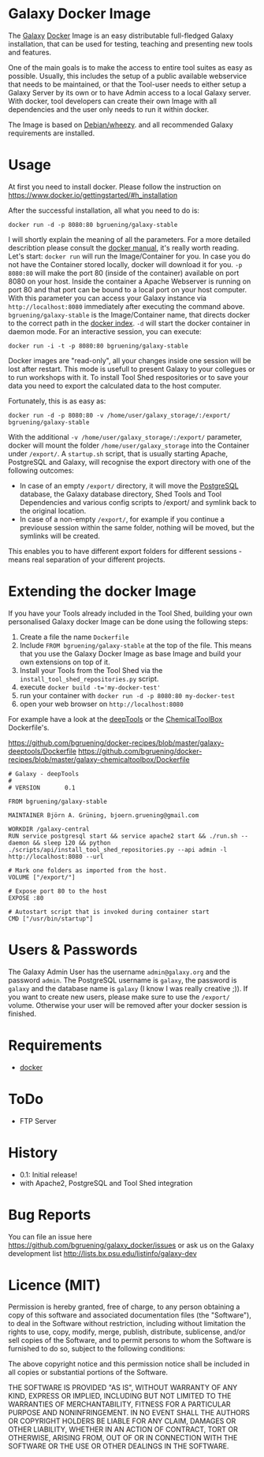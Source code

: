 Galaxy Docker Image
===================

The [Galaxy](www.galaxyproject.org) [Docker](www.docker.io) Image is an easy distributable full-fledged Galaxy installation, that can be used for testing, teaching and presenting new tools and features.

One of the main goals is to make the access to entire tool suites as easy as possible. Usually, 
this includes the setup of a public available webservice that needs to be maintained, or that the Tool-user needs to either setup a Galaxy Server by its own or to have Admin access to a local Galaxy server. 
With docker, tool developers can create their own Image with all dependencies and the user only needs to run it within docker.

The Image is based on [Debian/wheezy](http://www.debian.org/). and all recommended Galaxy requirements are installed.


Usage
=====

At first you need to install docker. Please follow the instruction on https://www.docker.io/gettingstarted/#h_installation

After the successful installation, all what you need to do is:

``docker run -d -p 8080:80 bgruening/galaxy-stable``

I will shortly explain the meaning of all the parameters. For a more detailed describtion please consult the [docker manual](http://docs.docker.io/), it's really worth reading.
Let's start: ``docker run`` will run the Image/Container for you. In case you do not have the Container stored locally, docker will download it for you. ``-p 8080:80`` will make the port 80 (inside of the container) available on port 8080 on your host. Inside the container a Apache Webserver is running on port 80 and that port can be bound to a local port on your host computer. With this parameter you can access your Galaxy instance via ``http://localhost:8080`` immediately after executing the command above. ``bgruening/galaxy-stable`` is the Image/Container name, that directs docker to the correct path in the [docker index](https://index.docker.io/u/bgruening/galaxy-stable/). ``-d`` will start the docker container in daemon mode. For an interactive session, you can execute:

``docker run -i -t -p 8080:80 bgruening/galaxy-stable``

Docker images are "read-only", all your changes inside one session will be lost after restart. This mode is usefull to present Galaxy to your collegues or to run workshops with it. To install Tool Shed respositories or to save your data you need to export the calculated data to the host computer.

Fortunately, this is as easy as:

``docker run -d -p 8080:80 -v /home/user/galaxy_storage/:/export/ bgruening/galaxy-stable``

With the additional ``-v /home/user/galaxy_storage/:/export/`` parameter, docker will mount the folder ``/home/user/galaxy_storage`` into the Container under ``/export/``. A ``startup.sh`` script, that is usually starting Apache, PostgreSQL and Galaxy, will recognise the export directory with one of the following outcomes:

  - In case of an empty ``/export/`` directory, it will move the [PostgreSQL](http://www.postgresql.org/) database, the Galaxy database directory, Shed Tools and Tool Dependencies and various config scripts to /export/ and symlink back to the original location.
  - In case of a non-empty ``/export/``, for example if you continue a previouse session within the same folder, nothing will be moved, but the symlinks will be created.

This enables you to have different export folders for different sessions - means real separation of your different projects.


Extending the docker Image
==========================

If you have your Tools already included in the Tool Shed, building your own personalised Galaxy docker Image can be done using the following steps:

 1. Create a file the name ``Dockerfile``
 2. Include ``FROM bgruening/galaxy-stable`` at the top of the file. This means that you use the Galaxy Docker Image as base Image and build your own extensions on top of it.
 3. Install your Tools from the Tool Shed via the ``install_tool_shed_repositories.py`` script.
 4. execute ``docker build -t='my-docker-test'``
 5. run your container with ``docker run -d -p 8080:80 my-docker-test``
 6. open your web browser on ``http://localhost:8080``

For example have a look at the [deepTools](http://deeptools.github.io/) or the [ChemicalToolBox](https://github.com/bgruening/galaxytools/tree/master/chemicaltoolbox) Dockerfile's.

https://github.com/bgruening/docker-recipes/blob/master/galaxy-deeptools/Dockerfile
https://github.com/bgruening/docker-recipes/blob/master/galaxy-chemicaltoolbox/Dockerfile

```
# Galaxy - deepTools
#
# VERSION       0.1

FROM bgruening/galaxy-stable

MAINTAINER Björn A. Grüning, bjoern.gruening@gmail.com

WORKDIR /galaxy-central
RUN service postgresql start && service apache2 start && ./run.sh --daemon && sleep 120 && python ./scripts/api/install_tool_shed_repositories.py --api admin -l http://localhost:8080 --url

# Mark one folders as imported from the host.
VOLUME ["/export/"]

# Expose port 80 to the host
EXPOSE :80

# Autostart script that is invoked during container start
CMD ["/usr/bin/startup"]
```


Users & Passwords
================

The Galaxy Admin User has the username ``admin@galaxy.org`` and the password ``admin``.
The PostgreSQL username is ``galaxy``, the password is ``galaxy`` and the database name is ``galaxy`` (I know I was really creative ;)).
If you want to create new users, please make sure to use the ``/export/`` volume. Otherwise your user will be removed after your docker session is finished.


Requirements
============

- [docker](https://www.docker.io/gettingstarted/#h_installation)


ToDo
====

- FTP Server


History
=======

 - 0.1: Initial release!
  - with Apache2, PostgreSQL and Tool Shed integration


Bug Reports
===========

You can file an issue here https://github.com/bgruening/galaxy_docker/issues or ask
us on the Galaxy development list http://lists.bx.psu.edu/listinfo/galaxy-dev


Licence (MIT)
=============

Permission is hereby granted, free of charge, to any person obtaining a copy
of this software and associated documentation files (the "Software"), to deal
in the Software without restriction, including without limitation the rights
to use, copy, modify, merge, publish, distribute, sublicense, and/or sell
copies of the Software, and to permit persons to whom the Software is
furnished to do so, subject to the following conditions:

The above copyright notice and this permission notice shall be included in
all copies or substantial portions of the Software.

THE SOFTWARE IS PROVIDED "AS IS", WITHOUT WARRANTY OF ANY KIND, EXPRESS OR
IMPLIED, INCLUDING BUT NOT LIMITED TO THE WARRANTIES OF MERCHANTABILITY,
FITNESS FOR A PARTICULAR PURPOSE AND NONINFRINGEMENT. IN NO EVENT SHALL THE
AUTHORS OR COPYRIGHT HOLDERS BE LIABLE FOR ANY CLAIM, DAMAGES OR OTHER
LIABILITY, WHETHER IN AN ACTION OF CONTRACT, TORT OR OTHERWISE, ARISING FROM,
OUT OF OR IN CONNECTION WITH THE SOFTWARE OR THE USE OR OTHER DEALINGS IN
THE SOFTWARE.
